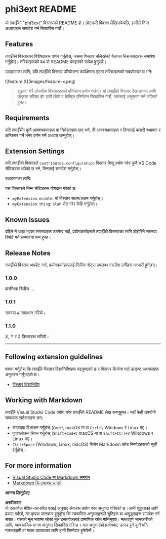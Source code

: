 # phi3ext README

यो तपाईँको "phi3ext" विस्तारको README हो। छोटकरी विवरण लेखिसकेपछि, हामीले निम्न अध्यायहरू समावेश गर्न सिफारिस गर्छौं।

## Features

तपाईँको विस्तारका विशेषताहरू वर्णन गर्नुहोस्, जसमा विस्तार चलिरहेको बेलाका स्क्रिनसटहरू समावेश गर्नुहोस्। तस्बिरहरूको पथ यो README फाइलको सापेक्ष हुनुपर्छ।

उदाहरणका लागि, यदि तपाईँको विस्तार परियोजना कार्यक्षेत्रमा एउटा तस्बिरहरूको सबफोल्डर छ भने:

\!\[feature X\]\(images/feature-x.png\)

> सुझाव: धेरै लोकप्रिय विस्तारहरूले एनिमेसन प्रयोग गर्छन्। यो तपाईँको विस्तार देखाउनका लागि उत्कृष्ट तरिका हो! हामी छोटो र केन्द्रित एनिमेसन सिफारिस गर्छौं, जसलाई अनुसरण गर्न सजिलो हुन्छ।

## Requirements

यदि तपाईँसँग कुनै आवश्यकताहरू वा निर्भरताहरू छन् भने, ती आवश्यकताहरू र तिनलाई कसरी स्थापना र कन्फिगर गर्ने भनेर वर्णन गर्ने अध्याय थप्नुहोस्।

## Extension Settings

यदि तपाईँको विस्तारले `contributes.configuration` विस्तार बिन्दु प्रयोग गरेर कुनै VS Code सेटिङहरू थपेको छ भने, तिनलाई समावेश गर्नुहोस्।

उदाहरणका लागि:

यस विस्तारले निम्न सेटिङहरू योगदान गरेको छ:

* `myExtension.enable`: यो विस्तार सक्षम/अक्षम गर्नुहोस्।  
* `myExtension.thing`: `blah` सेट गरेर केहि गर्नुहोस्।  

## Known Issues

पहिले नै थाहा भएका समस्याहरू उल्लेख गर्दा, प्रयोगकर्ताहरूले तपाईँको विस्तारका लागि दोहोरिने समस्या रिपोर्ट गर्ने सम्भावना कम हुन्छ।

## Release Notes

तपाईँको विस्तार अपडेट गर्दा, प्रयोगकर्ताहरूलाई रिलीज नोट्स उपलब्ध गराउँदा उनीहरू आभारी हुनेछन्।

### 1.0.0

प्रारम्भिक रिलीज ...

### 1.0.1

समस्या # समाधान गरियो।

### 1.1.0

X, Y र Z फिचरहरू थपियो।

---

## Following extension guidelines

पक्का गर्नुहोस् कि तपाईँले विस्तार दिशानिर्देशहरू पढ्नुभएको छ र विस्तार सिर्जना गर्दा उत्कृष्ट अभ्यासहरू अनुसरण गर्नुभएको छ।

* [विस्तार दिशानिर्देश](https://code.visualstudio.com/api/references/extension-guidelines?WT.mc_id=aiml-137032-kinfeylo)

## Working with Markdown

तपाईँले Visual Studio Code प्रयोग गरेर तपाईँको README लेख्न सक्नुहुन्छ। यहाँ केही उपयोगी सम्पादक सर्टकटहरू छन्:

* सम्पादक विभाजन गर्नुहोस् (`Cmd+\` macOS मा वा `Ctrl+\` Windows र Linux मा)।  
* पूर्वावलोकन स्विच गर्नुहोस् (`Shift+Cmd+V` macOS मा वा `Shift+Ctrl+V` Windows र Linux मा)।  
* `Ctrl+Space` (Windows, Linux, macOS) थिचेर Markdown कोड स्निपेटहरूको सूची हेर्नुहोस्।  

## For more information

* [Visual Studio Code मा Markdown समर्थन](http://code.visualstudio.com/docs/languages/markdown?WT.mc_id=aiml-137032-kinfeylo)  
* [Markdown सिन्ट्याक्स सन्दर्भ](https://help.github.com/articles/markdown-basics/)  

**आनन्द लिनुहोस्!**  

**अस्वीकरण**:  
यो दस्तावेज़ मेशिन-आधारित एआई अनुवाद सेवाहरू प्रयोग गरेर अनुवाद गरिएको छ। हामी शुद्धताको लागि प्रयास गर्दछौं, तर कृपया जानकार हुनुहोस् कि स्वचालित अनुवादहरूले त्रुटिहरू वा अशुद्धताहरू समावेश गर्न सक्छ। यसको मूल भाषामा रहेको मूल दस्तावेज़लाई प्रामाणिक स्रोत मानिनुपर्छ। महत्वपूर्ण जानकारीको लागि, व्यावसायिक मानव अनुवाद सिफारिस गरिन्छ। यस अनुवादको प्रयोगबाट उत्पन्न हुने कुनै पनि गलतफहमी वा गलत व्याख्याका लागि हामी जिम्मेवार हुनेछैनौं।